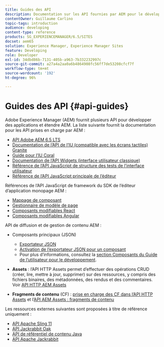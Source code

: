 ```yaml
---
title: Guides des API
description: Documentation sur les API fournies par AEM pour le développement d’applications
contentOwner: Guillaume Carlino
topic-tags: introduction
audience: developing
content-type: reference
products: SG_EXPERIENCEMANAGER/6.5/SITES
docset: aem65
solution: Experience Manager, Experience Manager Sites
feature: Developing
role: Developer
exl-id: 34dbd86b-7131-405b-a963-7b332232997c
source-git-commit: a27a4a2aa0a6b4864908fc56ff7de53208cfcf7f
workflow-type: tm+mt
source-wordcount: '192'
ht-degree: 96%

---
```


# Guides des API {#api-guides}

Adobe Experience Manager (AEM) fournit plusieurs API pour développer des applications et étendre AEM. La liste suivante fournit la documentation pour les API prises en charge par AEM :

* [API Adobe AEM 6.5 LTS](https://developer.adobe.com/experience-manager/reference-materials/6-5/javadoc/index.html)
* [Documentation de l’API de l’IU (compatible avec les écrans tactiles) Granite](https://developer.adobe.com/experience-manager/reference-materials/6-5/granite-ui/api/index.html)
* [Guide pour l’IU Coral](https://developer.adobe.com/experience-manager/reference-materials/6-5/coral-ui/coralui3/index.html)
* [Documentation de l’API Widgets (interface utilisateur classique)](https://developer.adobe.com/experience-manager/reference-materials/6-5/widgets-api/index.html)
* [Référence de l’API JavaScript de structure des tests de l’interface utilisateur](https://developer.adobe.com/experience-manager/reference-materials/6-5/test-api/index.html)
* [Référence de l’API JavaScript principale de l’éditeur](https://developer.adobe.com/experience-manager/reference-materials/6-5/jsdoc/ui-touch/editor-core/index.html?lang=fr)

Références de l’API JavaScript de framework du SDK de l’éditeur d’application monopage AEM :

* [Mappage de composant](https://www.npmjs.com/package/@adobe/aem-spa-component-mapping)
* [Gestionnaire de modèle de page](https://www.npmjs.com/package/@adobe/aem-spa-page-model-manager)
* [Composants modifiables React](https://www.npmjs.com/package/@adobe/aem-react-editable-components)
* [Composants modifiables Angular](https://www.npmjs.com/package/@adobe/aem-angular-editable-components)

API de diffusion et de gestion de contenu AEM :

* Composants principaux (JSON)

   * [Exportateur JSON](/help/sites-developing/json-exporter.md)
   * [Activation de l’exportateur JSON pour un composant](/help/sites-developing/json-exporter-components.md)
   * Pour plus d’informations, consultez la [section Composants du Guide de l’utilisateur pour le développement](/help/sites-developing/getting-started.md).

* **Assets** : l’API HTTP Assets permet d’effectuer des opérations CRUD (créer, lire, mettre à jour, supprimer) sur des ressources, y compris des fichiers binaires, des métadonnées, des rendus et des commentaires. Voir [API HTTP AEM Assets](/help/assets/mac-api-assets.md)

* **Fragments de contenu** (CF) : [prise en charge des CF dans l’API HTTP Assets](/help/assets/assets-api-content-fragments.md) et l’[API AEM Assets : fragments de contenu](https://developer.adobe.com/experience-manager/reference-materials/6-5/assets-api-content-fragments/index.html)

Les ressources externes suivantes sont proposées à titre de référence uniquement :

* [API Apache Sling 11](https://sling.apache.org/apidocs/sling11/)
* [API Jackrabbit Oak](https://jackrabbit.apache.org/oak/docs/oak_api/overview.html)
* [API de référentiel de contenu Java](https://developer.adobe.com/experience-manager/reference-materials/spec/javax.jcr/javadocs/jcr-2.0/index.html)
* [API Apache Jackrabbit](https://jackrabbit.apache.org/api)
